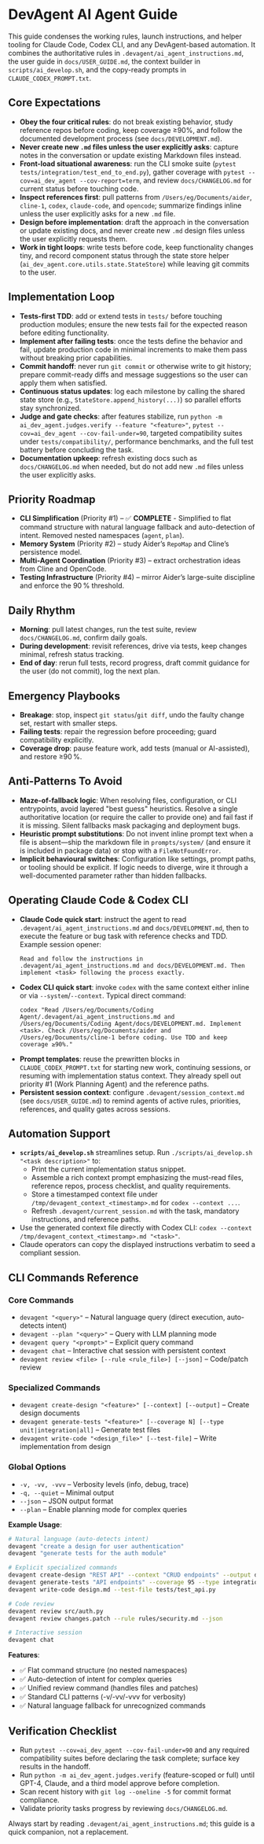 # DevAgent AI Agent Guide

This guide condenses the working rules, launch instructions, and helper tooling for Claude Code, Codex CLI, and any DevAgent-based automation. It combines the authoritative rules in `.devagent/ai_agent_instructions.md`, the user guide in `docs/USER_GUIDE.md`, the context builder in `scripts/ai_develop.sh`, and the copy-ready prompts in `CLAUDE_CODEX_PROMPT.txt`.

## Core Expectations
- **Obey the four critical rules**: do not break existing behavior, study reference repos before coding, keep coverage ≥90%, and follow the documented development process (see `docs/DEVELOPMENT.md`).
- **Never create new `.md` files unless the user explicitly asks**: capture notes in the conversation or update existing Markdown files instead.
- **Front-load situational awareness**: run the CLI smoke suite (`pytest tests/integration/test_end_to_end.py`), gather coverage with `pytest --cov=ai_dev_agent --cov-report=term`, and review `docs/CHANGELOG.md` for current status before touching code.
- **Inspect references first**: pull patterns from `/Users/eg/Documents/aider`, `cline-1`, `codex`, `claude-code`, and `opencode`; summarize findings inline unless the user explicitly asks for a new `.md` file.
- **Design before implementation**: draft the approach in the conversation or update existing docs, and never create new `.md` design files unless the user explicitly requests them.
- **Work in tight loops**: write tests before code, keep functionality changes tiny, and record component status through the state store helper (`ai_dev_agent.core.utils.state.StateStore`) while leaving git commits to the user.

## Implementation Loop
- **Tests-first TDD**: add or extend tests in `tests/` before touching production modules; ensure the new tests fail for the expected reason before editing functionality.
- **Implement after failing tests**: once the tests define the behavior and fail, update production code in minimal increments to make them pass without breaking prior capabilities.
- **Commit handoff**: never run `git commit` or otherwise write to git history; prepare commit-ready diffs and message suggestions so the user can apply them when satisfied.
- **Continuous status updates**: log each milestone by calling the shared state store (e.g., `StateStore.append_history(...)`) so parallel efforts stay synchronized.
- **Judge and gate checks**: after features stabilize, run `python -m ai_dev_agent.judges.verify --feature "<feature>"`, `pytest --cov=ai_dev_agent --cov-fail-under=90`, targeted compatibility suites under `tests/compatibility/`, performance benchmarks, and the full test battery before concluding the task.
- **Documentation upkeep**: refresh existing docs such as `docs/CHANGELOG.md` when needed, but do not add new `.md` files unless the user explicitly asks.

## Priority Roadmap
- **CLI Simplification** (Priority #1) – ✅ **COMPLETE** - Simplified to flat command structure with natural language fallback and auto-detection of intent. Removed nested namespaces (`agent`, `plan`).
- **Memory System** (Priority #2) – study Aider’s `RepoMap` and Cline’s persistence model.
- **Multi-Agent Coordination** (Priority #3) – extract orchestration ideas from Cline and OpenCode.
- **Testing Infrastructure** (Priority #4) – mirror Aider’s large-suite discipline and enforce the 90 % threshold.

## Daily Rhythm
- **Morning**: pull latest changes, run the test suite, review `docs/CHANGELOG.md`, confirm daily goals.
- **During development**: revisit references, drive via tests, keep changes minimal, refresh status tracking.
- **End of day**: rerun full tests, record progress, draft commit guidance for the user (do not commit), log the next plan.

## Emergency Playbooks
- **Breakage**: stop, inspect `git status`/`git diff`, undo the faulty change set, restart with smaller steps.
- **Failing tests**: repair the regression before proceeding; guard compatibility explicitly.
- **Coverage drop**: pause feature work, add tests (manual or AI-assisted), and restore ≥90 %.

## Anti-Patterns To Avoid
- **Maze-of-fallback logic**: When resolving files, configuration, or CLI entrypoints, avoid layered "best guess" heuristics. Resolve a single authoritative location (or require the caller to provide one) and fail fast if it is missing. Silent fallbacks mask packaging and deployment bugs.
- **Heuristic prompt substitutions**: Do not invent inline prompt text when a file is absent—ship the markdown file in `prompts/system/` (and ensure it is included in package data) or stop with a `FileNotFoundError`.
- **Implicit behavioural switches**: Configuration like settings, prompt paths, or tooling should be explicit. If logic needs to diverge, wire it through a well-documented parameter rather than hidden fallbacks.
## Operating Claude Code & Codex CLI
- **Claude Code quick start**: instruct the agent to read `.devagent/ai_agent_instructions.md` and `docs/DEVELOPMENT.md`, then to execute the feature or bug task with reference checks and TDD. Example session opener:
  ```
  Read and follow the instructions in .devagent/ai_agent_instructions.md and docs/DEVELOPMENT.md. Then implement <task> following the process exactly.
  ```
- **Codex CLI quick start**: invoke `codex` with the same context either inline or via `--system`/`--context`. Typical direct command:
  ```
  codex "Read /Users/eg/Documents/Coding Agent/.devagent/ai_agent_instructions.md and /Users/eg/Documents/Coding Agent/docs/DEVELOPMENT.md. Implement <task>. Check /Users/eg/Documents/aider and /Users/eg/Documents/cline-1 before coding. Use TDD and keep coverage ≥90%."
  ```
- **Prompt templates**: reuse the prewritten blocks in `CLAUDE_CODEX_PROMPT.txt` for starting new work, continuing sessions, or resuming with implementation status context. They already spell out priority #1 (Work Planning Agent) and the reference paths.
- **Persistent session context**: configure `.devagent/session_context.md` (see `docs/USER_GUIDE.md`) to remind agents of active rules, priorities, references, and quality gates across sessions.

## Automation Support
- **`scripts/ai_develop.sh`** streamlines setup. Run `./scripts/ai_develop.sh "<task description>"` to:
  - Print the current implementation status snippet.
  - Assemble a rich context prompt emphasizing the must-read files, reference repos, process checklist, and quality requirements.
  - Store a timestamped context file under `/tmp/devagent_context_<timestamp>.md` for `codex --context ...`.
  - Refresh `.devagent/current_session.md` with the task, mandatory instructions, and reference paths.
- Use the generated context file directly with Codex CLI: `codex --context /tmp/devagent_context_<timestamp>.md "<task>"`.
- Claude operators can copy the displayed instructions verbatim to seed a compliant session.

## CLI Commands Reference

### Core Commands
- `devagent "<query>"` – Natural language query (direct execution, auto-detects intent)
- `devagent --plan "<query>"` – Query with LLM planning mode
- `devagent query "<prompt>"` – Explicit query command
- `devagent chat` – Interactive chat session with persistent context
- `devagent review <file> [--rule <rule_file>] [--json]` – Code/patch review

### Specialized Commands
- `devagent create-design "<feature>" [--context] [--output]` – Create design documents
- `devagent generate-tests "<feature>" [--coverage N] [--type unit|integration|all]` – Generate test files
- `devagent write-code "<design_file>" [--test-file]` – Write implementation from design

### Global Options
- `-v, -vv, -vvv` – Verbosity levels (info, debug, trace)
- `-q, --quiet` – Minimal output
- `--json` – JSON output format
- `--plan` – Enable planning mode for complex queries

**Example Usage**:
```bash
# Natural language (auto-detects intent)
devagent "create a design for user authentication"
devagent "generate tests for the auth module"

# Explicit specialized commands
devagent create-design "REST API" --context "CRUD endpoints" --output design.md
devagent generate-tests "API endpoints" --coverage 95 --type integration
devagent write-code design.md --test-file tests/test_api.py

# Code review
devagent review src/auth.py
devagent review changes.patch --rule rules/security.md --json

# Interactive session
devagent chat
```

**Features**:
- ✅ Flat command structure (no nested namespaces)
- ✅ Auto-detection of intent for complex queries
- ✅ Unified review command (handles files and patches)
- ✅ Standard CLI patterns (-v/-vv/-vvv for verbosity)
- ✅ Natural language fallback for unrecognized commands

## Verification Checklist
- Run `pytest --cov=ai_dev_agent --cov-fail-under=90` and any required compatibility suites before declaring the task complete; surface key results in the handoff.
- Run `python -m ai_dev_agent.judges.verify` (feature-scoped or full) until GPT-4, Claude, and a third model approve before completion.
- Scan recent history with `git log --oneline -5` for commit format compliance.
- Validate priority tasks progress by reviewing `docs/CHANGELOG.md`.

Always start by reading `.devagent/ai_agent_instructions.md`; this guide is a quick companion, not a replacement.
